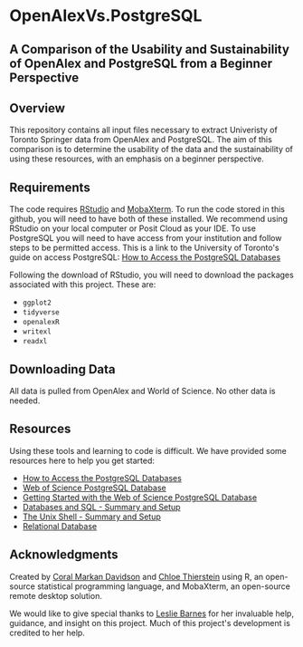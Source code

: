 # OpenAlexVs.PostgreSQL

## A Comparison of the Usability and Sustainability of OpenAlex and PostgreSQL from a Beginner Perspective

## Overview
This repository contains all input files necessary to extract Univeristy of Toronto Springer data from OpenAlex and PostgreSQL. The aim of this comparison is to determine the usability of the data and the sustainability of using these resources, with an emphasis on a beginner perspective.

## Requirements
The code requires [RStudio](https://posit.co/download/rstudio-desktop/) and [MobaXterm](https://mobaxterm.mobatek.net/). To run the code stored in this github, you will need to have both of these installed. We recommend using RStudio on your local computer or Posit Cloud as your IDE. To use PostgreSQL you will need to have access from your institution and follow steps to be permitted access. This is a link to the University of Toronto's guide on access PostgreSQL: [How to Access the PostgreSQL Databases](https://mdl.library.utoronto.ca/technology/tutorials/how-access-postgresql-databases)

Following the download of RStudio, you will need to download the packages associated with this project. These are:
-   `ggplot2`
-   `tidyverse`
-   `openalexR`
-   `writexl`
-   `readxl`

## Downloading Data
All data is pulled from OpenAlex and World of Science. No other data is needed.

## Resources
Using these tools and learning to code is difficult. We have provided some resources here to help you get started:
 - [How to Access the PostgreSQL Databases](https://mdl.library.utoronto.ca/technology/tutorials/how-access-postgresql-databases)
 - [Web of Science PostgreSQL Database](https://mdl.library.utoronto.ca/technology/text-data-mining-software/web-science-postgresql-database)
 - [Getting Started with the Web of Science PostgreSQL Database](https://mdl.library.utoronto.ca/technology/tutorials/getting-started-web-science-postgresql-database#highperf)
 - [Databases and SQL - Summary and Setup](https://swcarpentry.github.io/sql-novice-survey/)
 - [The Unix Shell - Summary and Setup](https://swcarpentry.github.io/shell-novice/)
 - [Relational Database](https://www.freecodecamp.org/learn/relational-database/)

## Acknowledgments
Created by [Coral Markan Davidson](https://github.com/camardavids) and [Chloe Thierstein](https://github.com/cthierst) using R, an open-source statistical programming language, and MobaXterm, an open-source remote desktop solution.

We would like to give special thanks to [Leslie Barnes](https://onesearch.library.utoronto.ca/library-staff/leslie-barnes) for her invaluable help, guidance, and insight on this project. Much of this project's development is credited to her help. 
